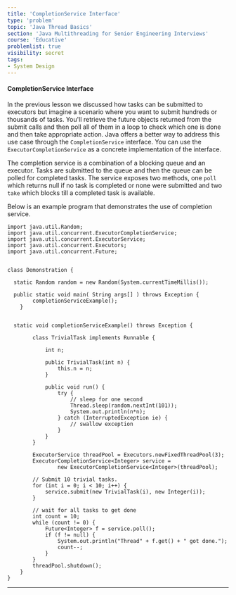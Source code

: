 ```yaml
---
title: 'CompletionService Interface'
type: 'problem'
topic: 'Java Thread Basics'
section: 'Java Multithreading for Senior Engineering Interviews'
course: 'Educative'
problemlist: true
visibility: secret
tags:
- System Design
---
```

#### CompletionService Interface
In the previous lesson we discussed how tasks can be submitted to executors but imagine a scenario where you want to submit hundreds or thousands of tasks. You'll retrieve the future objects returned from the submit calls and then poll all of them in a loop to check which one is done and then take appropriate action. Java offers a better way to address this use case through the `CompletionService` interface. You can use the `ExecutorCompletionService` as a concrete implementation of the interface.

The completion service is a combination of a blocking queue and an executor. Tasks are submitted to the queue and then the queue can be polled for completed tasks. The service exposes two methods, one `poll` which returns null if no task is completed or none were submitted and two `take` which blocks till a completed task is available.

Below is an example program that demonstrates the use of completion service.
```
import java.util.Random;
import java.util.concurrent.ExecutorCompletionService;
import java.util.concurrent.ExecutorService;
import java.util.concurrent.Executors;
import java.util.concurrent.Future;


class Demonstration {

  static Random random = new Random(System.currentTimeMillis());
  
  public static void main( String args[] ) throws Exception {
        completionServiceExample();
    }

  
  static void completionServiceExample() throws Exception {

        class TrivialTask implements Runnable {

            int n;

            public TrivialTask(int n) {
                this.n = n;
            }

            public void run() {
                try {
                    // sleep for one second
                    Thread.sleep(random.nextInt(101));
                    System.out.println(n*n);
                } catch (InterruptedException ie) {
                    // swallow exception
                }
            }
        }

        ExecutorService threadPool = Executors.newFixedThreadPool(3);    
        ExecutorCompletionService<Integer> service =
                new ExecutorCompletionService<Integer>(threadPool);

        // Submit 10 trivial tasks.
        for (int i = 0; i < 10; i++) {
            service.submit(new TrivialTask(i), new Integer(i));
        }

        // wait for all tasks to get done
        int count = 10;
        while (count != 0) {
            Future<Integer> f = service.poll();
            if (f != null) {
                System.out.println("Thread" + f.get() + " got done.");
                count--;
            }
        }
        threadPool.shutdown();
    }   
}
```


---